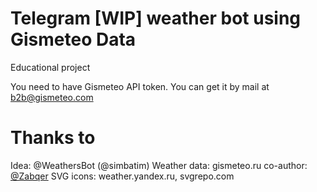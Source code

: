 # Telegram [WIP] weather bot using Gismeteo Data

Educational project 

You need to have Gismeteo API token. You can get it by mail at b2b@gismeteo.com

# Thanks to
Idea: @WeathersBot (@simbatim)
Weather data: gismeteo.ru
co-author: [@Zabqer](https://github.com/Zabqer)
SVG icons: weather.yandex.ru, svgrepo.com

